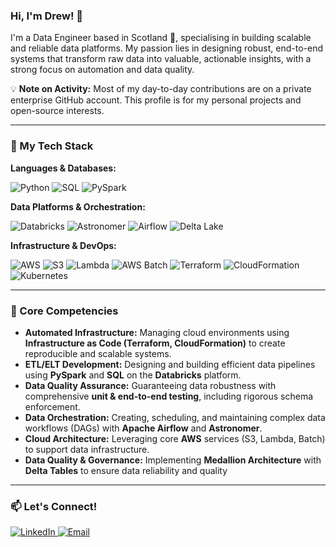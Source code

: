 ### Hi, I'm Drew! 👋

I'm a Data Engineer based in Scotland 🏴󠁧󠁢󠁳󠁣󠁴󠁿, specialising in building scalable and reliable data platforms. My passion lies in designing robust, end-to-end systems that transform raw data into valuable, actionable insights, with a strong focus on automation and data quality.

💡 **Note on Activity:** Most of my day-to-day contributions are on a private enterprise GitHub account. This profile is for my personal projects and open-source interests.

---

### 🚀 My Tech Stack

**Languages & Databases:**
<p>
  <img src="https://img.shields.io/badge/Python-3776AB?style=for-the-badge&logo=python&logoColor=white" alt="Python"/>
  <img src="https://img.shields.io/badge/SQL-4479A1?style=for-the-badge&logo=postgresql&logoColor=white" alt="SQL"/>
  <img src="https://img.shields.io/badge/PySpark-E25A1C?style=for-the-badge&logo=apache-spark&logoColor=white" alt="PySpark"/>
</p>

**Data Platforms & Orchestration:**
<p>
  <img src="https://img.shields.io/badge/Databricks-FF3621?style=for-the-badge&logo=databricks&logoColor=white" alt="Databricks"/>
  <img src="https://img.shields.io/badge/Astronomer-2495D2?style=for-the-badge&logo=astronomer&logoColor=white" alt="Astronomer"/>
  <img src="https://img.shields.io/badge/Apache_Airflow-017CEE?style=for-the-badge&logo=apache-airflow&logoColor=white" alt="Airflow"/>
  <img src="https://img.shields.io/badge/Delta_Lake-00425A?style=for-the-badge&logo=linux&logoColor=white" alt="Delta Lake"/>
</p>

**Infrastructure & DevOps:**
<p>
  <img src="https://img.shields.io/badge/Amazon_AWS-232F3E?style=for-the-badge&logo=amazon-aws&logoColor=white" alt="AWS"/>
  <img src="https://img.shields.io/badge/Amazon_S3-569A31?style=for-the-badge&logo=amazon-s3&logoColor=white" alt="S3"/>
  <img src="https://img.shields.io/badge/AWS_Lambda-FF9900?style=for-the-badge&logo=aws-lambda&logoColor=white" alt="Lambda"/>
  <img src="https://img.shields.io/badge/AWS_Batch-232F3E?style=for-the-badge&logo=amazon-aws&logoColor=white" alt="AWS Batch"/>
  <img src="https://img.shields.io/badge/Terraform-7B42BC?style=for-the-badge&logo=terraform&logoColor=white" alt="Terraform"/>
  <img src="https://img.shields.io/badge/AWS_CloudFormation-FF9900?style=for-the-badge&logo=aws-cloudformation&logoColor=white" alt="CloudFormation"/>
  <img src="https://img.shields.io/badge/Kubernetes-326CE5?style=for-the-badge&logo=kubernetes&logoColor=white" alt="Kubernetes"/>
</p>

---

### 🎯 Core Competencies

-   **Automated Infrastructure:** Managing cloud environments using **Infrastructure as Code (Terraform, CloudFormation)** to create reproducible and scalable systems.
-   **ETL/ELT Development:** Designing and building efficient data pipelines using **PySpark** and **SQL** on the **Databricks** platform.
-   **Data Quality Assurance:** Guaranteeing data robustness with comprehensive **unit & end-to-end testing**, including rigorous schema enforcement.
-   **Data Orchestration:** Creating, scheduling, and maintaining complex data workflows (DAGs) with **Apache Airflow** and **Astronomer**.
-   **Cloud Architecture:** Leveraging core **AWS** services (S3, Lambda, Batch) to support data infrastructure.
-   **Data Quality & Governance:** Implementing **Medallion Architecture** with **Delta Tables** to ensure data reliability and quality

---

### 📫 Let's Connect!

<p>
  <a href="https://www.linkedin.com/in/andrew-crossan-83618095" target="_blank">
    <img src="https://img.shields.io/badge/LinkedIn-0077B5?style=for-the-badge&logo=linkedin&logoColor=white" alt="LinkedIn"/>
  </a>
  <a href="mailto:andrewcrossanit@gmail.com" target="_blank">
    <img src="https://img.shields.io/badge/Email-D14836?style=for-the-badge&logo=gmail&logoColor=white" alt="Email"/>
  </a>
</p>
